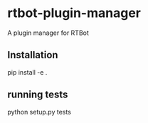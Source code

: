 # rtbot-plugin-manager
A plugin manager for RTBot

## Installation
pip install -e .

## running tests
python setup.py tests